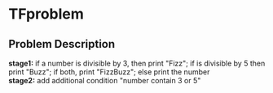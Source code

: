 # TFproblem
## Problem Description
**stage1:** if a number is divisible by 3, then print "Fizz"; if is divisible by 5 then print "Buzz"; 
if both, print "FizzBuzz"; else print the number   
**stage2:** add additional condition "number contain 3 or 5"   

